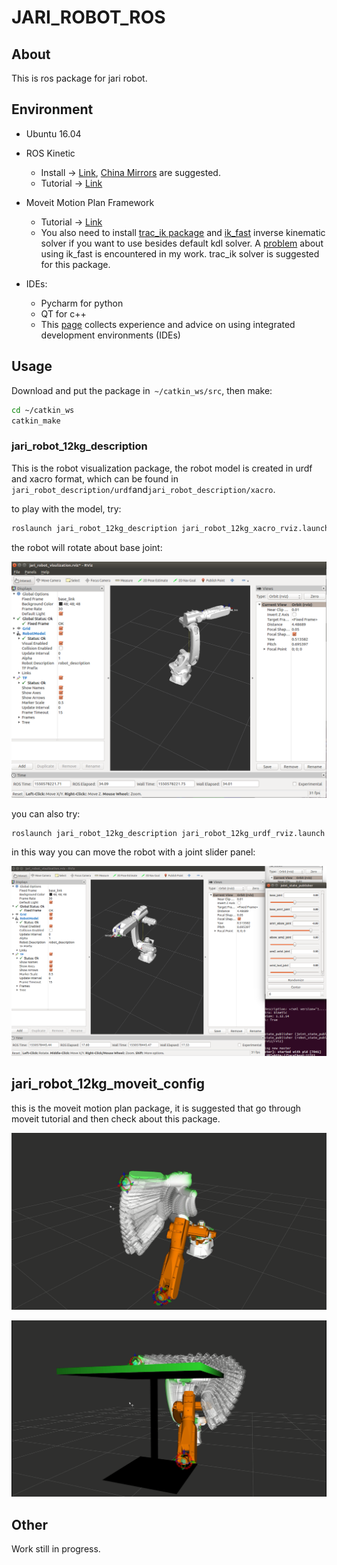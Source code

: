 # JARI_ROBOT_ROS

## About
This is ros package for jari robot.

## Environment
+ Ubuntu 16.04
+ ROS Kinetic
  + Install -> [Link](http://wiki.ros.org/kinetic/Installation/Ubuntu), [China Mirrors](http://wiki.ros.org/ROS/Installation/UbuntuMirrors) are suggested.
  + Tutorial -> [Link](http://wiki.ros.org/ROS/Tutorials)

+ Moveit Motion Plan Framework
  + Tutorial -> [Link](http://docs.ros.org/kinetic/api/moveit_tutorials/html/index.html)
  + You also need to install [trac_ik package](http://docs.ros.org/kinetic/api/moveit_tutorials/html/doc/trac_ik/trac_ik_tutorial.html) and [ik_fast](http://docs.ros.org/kinetic/api/moveit_tutorials/html/doc/ikfast/ikfast_tutorial.html) inverse kinematic solver if you want to use besides default kdl solver. A [problem](https://github.com/ros/collada_urdf/issues/8) about using ik_fast is encountered in my work. trac_ik solver is suggested for this package.

+ IDEs:
  + Pycharm for python
  + QT for c++
  + This [page](http://wiki.ros.org/IDEs) collects experience and advice on using integrated development environments (IDEs)

## Usage

Download and put the package in` ~/catkin_ws/src`, then make:
```bash
cd ~/catkin_ws
catkin_make
```
### jari_robot_12kg_description
This is the robot visualization package, the robot model is created in urdf and xacro format, which can be found in `jari_robot_description/urdf`and`jari_robot_description/xacro`.

to play with the model, try:

```bash
roslaunch jari_robot_12kg_description jari_robot_12kg_xacro_rviz.launch
```

the robot will rotate about base joint:

![](./pics/pic_1.png)

you can also try:

```bash
roslaunch jari_robot_12kg_description jari_robot_12kg_urdf_rviz.launch 
```

in this way you can move the robot with a joint slider panel:

![](./pics/pic_2.png)

## jari_robot_12kg_moveit_config

this is the moveit motion plan package, it is suggested that go through moveit tutorial and then check about this package.

![](./pics/pic_3.png)

![](./pics/pic_4.png)

## Other

Work still in progress.